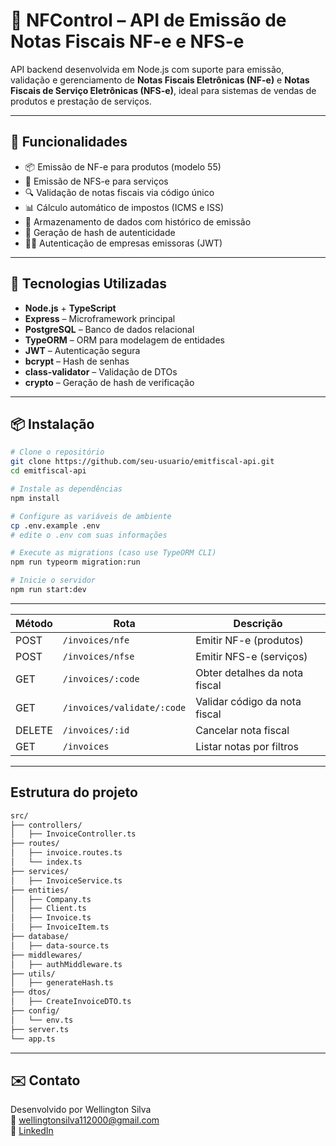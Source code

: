 # 📄 NFControl – API de Emissão de Notas Fiscais NF-e e NFS-e

API backend desenvolvida em Node.js com suporte para emissão, validação e gerenciamento de **Notas Fiscais Eletrônicas (NF-e)** e **Notas Fiscais de Serviço Eletrônicas (NFS-e)**, ideal para sistemas de vendas de produtos e prestação de serviços.

---

## 🚀 Funcionalidades

- 📦 Emissão de NF-e para produtos (modelo 55)
- 🧾 Emissão de NFS-e para serviços
- 🔍 Validação de notas fiscais via código único
- 📊 Cálculo automático de impostos (ICMS e ISS)
- 📁 Armazenamento de dados com histórico de emissão
- 🔐 Geração de hash de autenticidade
- 🧑‍💼 Autenticação de empresas emissoras (JWT)

---

## 🧠 Tecnologias Utilizadas

- **Node.js** + **TypeScript**
- **Express** – Microframework principal
- **PostgreSQL** – Banco de dados relacional
- **TypeORM** – ORM para modelagem de entidades
- **JWT** – Autenticação segura
- **bcrypt** – Hash de senhas
- **class-validator** – Validação de DTOs
- **crypto** – Geração de hash de verificação

---

## 📦 Instalação

```bash
# Clone o repositório
git clone https://github.com/seu-usuario/emitfiscal-api.git
cd emitfiscal-api

# Instale as dependências
npm install

# Configure as variáveis de ambiente
cp .env.example .env
# edite o .env com suas informações

# Execute as migrations (caso use TypeORM CLI)
npm run typeorm migration:run

# Inicie o servidor
npm run start:dev
```

---

| Método | Rota                       | Descrição                     |
| ------ | -------------------------- | ----------------------------- |
| POST   | `/invoices/nfe`            | Emitir NF-e (produtos)        |
| POST   | `/invoices/nfse`           | Emitir NFS-e (serviços)       |
| GET    | `/invoices/:code`          | Obter detalhes da nota fiscal |
| GET    | `/invoices/validate/:code` | Validar código da nota fiscal |
| DELETE | `/invoices/:id`            | Cancelar nota fiscal          |
| GET    | `/invoices`                | Listar notas por filtros      |

---

## Estrutura do projeto

```bash
src/
├── controllers/
│   ├── InvoiceController.ts
├── routes/
│   ├── invoice.routes.ts
│   └── index.ts
├── services/
│   ├── InvoiceService.ts
├── entities/
│   ├── Company.ts
│   ├── Client.ts
│   ├── Invoice.ts
│   ├── InvoiceItem.ts
├── database/
│   ├── data-source.ts
├── middlewares/
│   ├── authMiddleware.ts
├── utils/
│   ├── generateHash.ts
├── dtos/
│   ├── CreateInvoiceDTO.ts
├── config/
│   └── env.ts
├── server.ts
└── app.ts
```

---

## ✉️ Contato
Desenvolvido por Wellington Silva  
📧 wellingtonsilva112000@gmail.com  
🔗 [LinkedIn](https://www.linkedin.com/in/wellingtoncarvalhosilva)